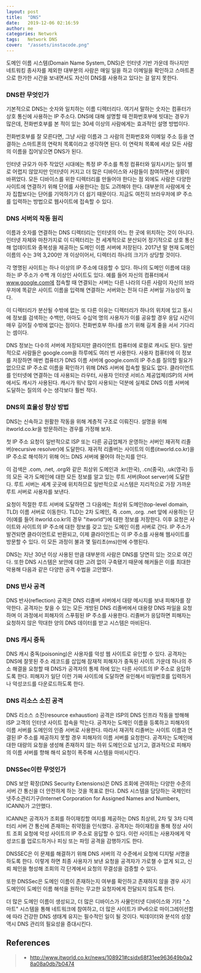 ```yaml
---
layout: post
title:  "DNS"
date:   2019-12-06 02:16:59
author: me
categories: Network
tags:	Network DNS
cover:  "/assets/instacode.png"
---
```



도메인 이름 시스템(Domain Name System, DNS)은 인터넷 기반 가운데 하나지만 네트워킹 종사자를 제외한 대부분의 사람은 매일 일을 하고 이메일을 확인하고 스마트폰으로 한가한 시간을 보내면서도 자신이 DNS를 사용하고 있다는 걸 알지 못한다.

### DNS란 무엇인가
기본적으로 DNS는 숫자와 일치하는 이름 디렉터리다. 여기서 말하는 숫자는 컴퓨터가 상호 통신에 사용하는 IP 주소다. DNS에 대해 설명할 때 전화번호부에 빗대는 경우가 많은데, 전화번호부를 본 적이 있는 30세 이상의 사람에게는 효과적인 설명 방법이다.

전화번호부를 잘 모른다면, 그냥 사람 이름과 그 사람의 전화번호와 이메일 주소 등을 연결하는 스마트폰의 연락처 목록이라고 생각하면 된다. 이 연락처 목록에 세상 모든 사람의 이름을 집어넣으면 DNS가 된다.

인터넷 규모가 아주 작았던 시대에는 특정 IP 주소를 특정 컴퓨터와 일치시키는 일이 별로 어렵지 않았지만 인터넷이 커지고 더 많은 디바이스와 사람들이 참여하면서 상황이 바뀌었다. 모든 디바이스를 위한 디렉터리를 만들어야 한다는 점 외에도 사람은 다양한 사이트에 연결하기 위해 단어를 사용한다는 점도 고려해야 한다. 대부분의 사람에게 숫자 집합보다는 단어를 기억하기가 더 쉽기 때문이다. 지금도 여전히 브라우저에 IP 주소를 입력하는 방법으로 웹사이트에 접속할 수 있다.

### DNS 서버의 작동 원리
이름과 숫자를 연결하는 DNS 디렉터리는 인터넷의 어느 한 곳에 위치하는 것이 아니다. 인터넷 자체와 마찬가지로 이 디렉터리는 전 세계적으로 분산되어 정기적으로 상호 통신해 업데이트와 중복성을 제공하는 도메인 이름 서버에 저장된다. 2017년 말 현재 도메인 이름의 수는 3억 3,200만 개 이상이어서, 디렉터리 하나의 크기가 상당할 것이다.

각 명명된 사이트는 하나 이상의 IP 주소에 대응할 수 있다. 하나의 도메인 이름에 대응하는 IP 주소가 수백 개 이상인 사이트도 있다. 예를 들어 자신의 컴퓨터에서 www.google.com에 접속할 때 연결되는 서버는 다른 나라의 다른 사람이 자신의 브라우저에 똑같은 사이트 이름을 입력해 연결하는 서버와는 전혀 다른 서버일 가능성이 높다.

이 디렉터리가 분산될 수밖에 없는 또 다른 이유는 디렉터리가 하나의 위치에 있고 동시에 정보를 검색하는 수백만, 아마도 수십억 명의 사용자가 이를 공유할 경우 응답 시간이 매우 길어질 수밖에 없다는 점이다. 전화번호부 하나를 쓰기 위해 길게 줄을 서서 기다리는 셈이다.

DNS 정보는 다수의 서버에 저장되지만 클라이언트 컴퓨터에 로컬로 캐시도 된다. 일반적으로 사람들은 google.com을 하루에도 여러 번 사용한다. 사용자 컴퓨터에 이 정보를 저장하면 매번 컴퓨터가 DNS 이름 서버에 google.com의 IP 주소를 질의할 필요가 없으므로 IP 주소로 이름을 확인하기 위해 DNS 서버에 접속할 필요도 없다. 클라이언트를 인터넷에 연결하는 데 사용되는 라우터, 사용자 인터넷 서비스 제공업체(ISP)의 서버에서도 캐시가 사용된다. 캐시가 워낙 많이 사용되는 덕분에 실제로 DNS 이름 서버에 도달하는 질의의 수는 생각보다 훨씬 적다.

### DNS의 효율성 향상 방법
DNS는 신속하고 원활한 작동을 위해 계층적 구조로 이뤄진다. 설명을 위해 itworld.co.kr을 방문하려는 경우를 가정해 보자.

첫 IP 주소 요청이 일반적으로 ISP 또는 다른 공급업체가 운영하는 서버인 재귀적 리졸버(recursive resolver)에 도달한다. 재귀적 리졸버는 사이트의 이름(itworld.co.kr)을 IP 주소로 해석하기 위해 어느 DNS 서버에 물어야 하는지를 안다.

이 검색은 .com, .net, .org와 같은 최상위 도메인과 .kr(한국), .cn(중국), .uk(영국) 등의 모든 국가 도메인에 대한 모든 정보를 알고 있는 루트 서버(Root server)에 도달한다. 루트 서버는 세계 곳곳에 위치하므로 일반적으로 시스템은 지리적으로 가장 가까운 루트 서버로 사용자를 보낸다.

요청이 적절한 루트 서버에 도달하면 그 다음에는 최상위 도메인(top-level domain, TLD) 이름 서버로 이동한다. TLD는 2차 도메인, 즉 .com, .org. .net 앞에 사용하는 단어(예를 들어 itworld.co.kr의 경우 "itworld")에 대한 정보를 저장한다. 이후 요청은 사이트와 사이트의 IP 주소에 대한 정보를 갖고 있는 도메인 이름 서버로 간다. IP 주소가 발견되면 클라이언트로 반환되고, 이제 클라이언트는 이 IP 주소를 사용해 웹사이트를 방문할 수 있다. 이 모든 과정이 불과 몇 밀리초(ms)만에 수행된다.

DNS는 지난 30년 이상 사용된 만큼 대부분의 사람은 DNS를 당연히 있는 것으로 여긴다. 또한 DNS 시스템은 보안에 대한 고려 없이 구축됐기 때문에 해커들은 이를 최대한 악용해 다음과 같은 다양한 공격 수법을 고안했다.

### DNS 반사 공격
DNS 반사(reflection) 공격은 DNS 리졸버 서버에서 대량 메시지를 보내 피해자를 장악한다. 공격자는 찾을 수 있는 모든 개방된 DNS 리졸버에서 대용량 DNS 파일을 요청하며 이 과정에서 피해자의 스푸핑된 IP 주소를 사용한다. 리졸버가 응답하면 피해자는 요청하지 않은 막대한 양의 DNS 데이터를 받고 시스템은 마비된다.

### DNS 캐시 중독
DNS 캐시 중독(poisoning)은 사용자를 악성 웹 사이트로 유인할 수 있다. 공격자는 DNS에 잘못된 주소 레코드를 삽입해 잠재적 피해자가 중독된 사이트 가운데 하나의 주소 해결을 요청할 때 DNS가 공격자의 통제 하에 있는 다른 사이트의 IP 주소로 응답하도록 한다. 피해자가 일단 이런 가짜 사이트에 도달하면 유인해서 비밀번호를 입력하거나 악성코드를 다운로드하도록 한다.

### DNS 리소스 소진 공격
DNS 리소스 소진(resource exhaustion) 공격은 ISP의 DNS 인프라 작동을 방해해 ISP 고객의 인터넷 사이트 접속을 막는다. 공격자는 도메인 이름을 등록하고 피해자의 이름 서버를 도메인의 인증 서버로 사용한다. 따라서 재귀적 리졸버는 사이트 이름과 연결된 IP 주소를 제공하지 못할 경우 피해자의 이름 서버를 요청한다. 공격자는 도메인에 대한 대량의 요청을 생성해 존재하지 않는 하위 도메인으로 넘기고, 결과적으로 피해자의 이름 서버를 향해 해석 요청이 폭주해 시스템을 마비시킨다.

### DNSSec이란 무엇인가
DNS 보안 확장(DNS Security Extensions)은 DNS 조회에 관여하는 다양한 수준의 서버 간 통신을 더 안전하게 하는 것을 목표로 한다. DNS 시스템을 담당하는 국제인터넷주소관리기구(Internet Corporation for Assigned Names and Numbers, ICANN)가 고안했다.

ICANN은 공격자가 조회를 하이재킹할 여지를 제공하는 DNS 최상위, 2차 및 3차 디렉터리 서버 간 통신에 존재하는 취약점을 인식했다. 공격자는 하이재킹을 통해 정상 사이트 조회 요청에 악성 사이트의 IP 주소로 응답할 수 있다. 이런 사이트는 사용자에게 악성코드를 업로드하거나 피싱 또는 파밍 공격을 감행하기도 한다.

DNSSEC은 이 문제를 해결하기 위해 DNS 서버의 각 수준에서 요청에 디지털 서명을 하도록 한다. 이렇게 하면 최종 사용자가 보낸 요청을 공격자가 가로챌 수 없게 되고, 신뢰 체인을 형성해 조회의 각 단계에서 요청의 무결성을 검증할 수 있다.

또한 DNSSec은 도메인 이름이 존재하는지 여부를 확인하고 존재하지 않을 경우 사기 도메인이 도메인 이름 해석을 원하는 무고한 요청자에게 전달되지 않도록 한다.

더 많은 도메인 이름이 생성되고, 더 많은 디바이스가 사물인터넷 디바이스와 기타 "스마트" 시스템을 통해 네트워크에 참여하고, 더 많은 사이트가 IPv6으로 마이그레이션함에 따라 건강한 DNS 생태계 유지는 필수적인 일이 될 것이다. 빅데이터와 분석의 성장 역시 DNS 관리의 필요성을 증대시킨다.


## References
> * <a href="http://www.itworld.co.kr/news/108921#csidx68f31ee963649b0a28a08a0db7b0474 ">http://www.itworld.co.kr/news/108921#csidx68f31ee963649b0a28a08a0db7b0474<a>
